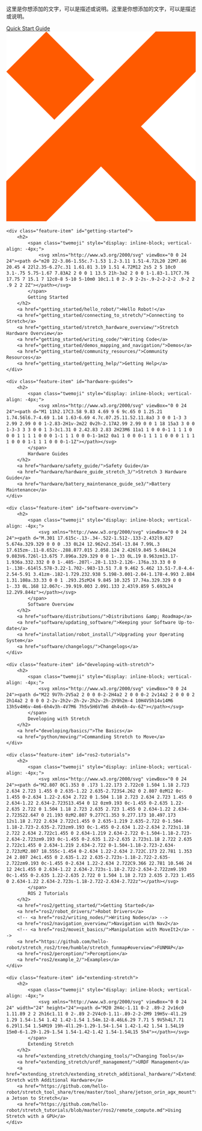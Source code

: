 
<!-- 图片和按钮容器 -->
<div class="image-button-container">
    <!-- 按钮部分 -->
    <div class="button-container">
        <!-- 文字部分 -->
        <div class="text-container">
            <p>这里是你想添加的文字，可以是描述或说明。这里是你想添加的文字，可以是描述或说明。</p>
        </div>
        <!-- 按钮包装容器 -->
        <div class="buttons-wrapper">
            <a href="page/test" class="md-button-quickstart">
                Quick Start
            </a>
            <a href="another-page.md" class="md-button-guide">
                Guide
            </a>
        </div>
    </div>
    <!-- 单独图片 -->
    <img src="assets/logo.png" alt="单独图片" class="standalone-image">
</div>

<div class="top-hr">

    <div class="feature-item" id="getting-started">
        <h2>
            <span class="twemoji" style="display: inline-block; vertical-align: -4px;">
                <svg xmlns="http://www.w3.org/2000/svg" viewBox="0 0 24 24"><path d="m20 22-3.86-1.55c.7-1.53 1.2-3.11 1.51-4.72L20 22M7.86 20.45 4 22l2.35-6.27c.31 1.61.81 3.19 1.51 4.72M12 2s5 2 5 10c0 3.1-.75 5.75-1.67 7.83A2 2 0 0 1 13.5 21h-3a2 2 0 0 1-1.83-1.17C7.76 17.75 7 15.1 7 12c0-8 5-10 5-10m0 10c1.1 0 2-.9 2-2s-.9-2-2-2-2 .9-2 2 .9 2 2 2Z"></path></svg>
            </span>
            Getting Started
        </h2>
        <a href="getting_started/hello_robot/">Hello Robot!</a>
        <a href="getting_started/connecting_to_stretch/">Connecting to Stretch</a>
        <a href="getting_started/stretch_hardware_overview/">Stretch Hardware Overview</a>
        <a href="getting_started/writing_code/">Writing Code</a>
        <a href="getting_started/demos_mapping_and_navigation/">Demos</a>
        <a href="getting_started/community_resources/">Community Resources</a>
        <a href="getting_started/getting_help/">Getting Help</a>
    </div>

    <div class="feature-item" id="hardware-guides">
        <h2>
            <span class="twemoji" style="display: inline-block; vertical-align: -4px;">
                <svg xmlns="http://www.w3.org/2000/svg" viewBox="0 0 24 24"><path d="M1 11h2.17C3.58 9.83 4.69 9 6 9c.65 0 1.25.21 1.74.56l6.7-4.69 1.14 1.63-6.69 4.7c.07.25.11.52.11.8a3 3 0 0 1-3 3 2.99 2.99 0 0 1-2.83-2H1v-2m22 0v2h-2.17A2.99 2.99 0 0 1 18 15a3 3 0 0 1-3-3 3 3 0 0 1 3-3c1.31 0 2.42.83 2.83 2H23M6 11a1 1 0 0 0-1 1 1 1 0 0 0 1 1 1 1 0 0 0 1-1 1 1 0 0 0-1-1m12 0a1 1 0 0 0-1 1 1 1 0 0 0 1 1 1 1 0 0 0 1-1 1 1 0 0 0-1-1Z"></path></svg>
            </span>
            Hardware Guides
        </h2>
        <a href="hardware/safety_guide/">Safety Guide</a>
        <a href="hardware/hardware_guide_stretch_3/">Stretch 3 Hardware Guide</a>
        <a href="hardware/battery_maintenance_guide_se3/">Battery Maintenance</a>
    </div>

    <div class="feature-item" id="software-overview">
        <h2>
            <span class="twemoji" style="display: inline-block; vertical-align: -4px;">
                <svg xmlns="http://www.w3.org/2000/svg" viewBox="0 0 24 24"><path d="M.301 17.615c-.13-.34-.522-1.512-.133-2.432l9.827 5.674a.329.329 0 0 0 .33 0L24 12.962v2.354l-13.84 7.99L.3 17.615zm-.11-8.652c-.288.877.015 2.058.124 2.426l9.845 5.684L24 9.083V6.726l-13.675 7.896a.329.329 0 0 1-.33 0L.19 8.963zm13.17-1.936a.332.332 0 0 1-.485-.207l-.28-1.133-2.126-.176a.33.33 0 0 1-.138-.614l5.578-3.22-1.702-.983-13.51 7.8 9.462 5.462 13.51-7.8-4.4-2.54-5.91 3.41zm-.182-1.729.232.938 5.198-3.001-2.04-1.178-4.993 2.884 1.31.108a.33.33 0 0 1 .293.25zM24 9.845 10.325 17.74a.329.329 0 0 1-.33 0L.168 12.067c-.39.919.003 2.091.133 2.43l9.859 5.693L24 12.2V9.844z"></path></svg>
            </span>
            Software Overview
        </h2>
        <a href="software/distributions/">Distributions &amp; Roadmap</a>
        <a href="software/updating_software/">Keeping your Software Up-to-date</a>
        <a href="installation/robot_install/">Upgrading your Operating System</a>
        <a href="software/changelogs/">Changelogs</a>
    </div>

    <div class="feature-item" id="developing-with-stretch">
        <h2>
            <span class="twemoji" style="display: inline-block; vertical-align: -4px;">
                <svg xmlns="http://www.w3.org/2000/svg" viewBox="0 0 24 24"><path d="M22 9V7h-2V5a2 2 0 0 0-2-2H4a2 2 0 0 0-2 2v14a2 2 0 0 0 2 2h14a2 2 0 0 0 2-2v-2h2v-2h-2v-2h2v-2h-2V9h2m-4 10H4V5h14v14M6 13h5v4H6v-4m6-6h4v3h-4V7M6 7h5v5H6V7m6 4h4v6h-4v-6Z"></path></svg>
            </span>
            Developing with Stretch
        </h2>
        <a href="developing/basics/">The Basics</a>
        <a href="python/moving/">Commanding Stretch to Move</a>
    </div>

    <div class="feature-item" id="ros2-tutorials">
        <h2>
            <span class="twemoji" style="display: inline-block; vertical-align: -4px;">
                <svg xmlns="http://www.w3.org/2000/svg" viewBox="0 0 24 24"><path d="M2.807 0C1.353 0 .173 1.22.173 2.722c0 1.504 1.18 2.723 2.634 2.723 1.455 0 2.635-1.22 2.635-2.723S4.262 0 2.807 0zM12 0c-1.455 0-2.634 1.22-2.634 2.722 0 1.504 1.18 2.723 2.634 2.723 1.455 0 2.634-1.22 2.634-2.723S13.454 0 12 0zm9.193 0c-1.455 0-2.635 1.22-2.635 2.722 0 1.504 1.18 2.723 2.635 2.723 1.455 0 2.634-1.22 2.634-2.723S22.647 0 21.193 0zM2.807 9.277C1.353 9.277.173 10.497.173 12s1.18 2.722 2.634 2.722c1.455 0 2.635-1.219 2.635-2.722 0-1.504-1.18-2.723-2.635-2.723zm9.193 0c-1.455 0-2.634 1.22-2.634 2.723s1.18 2.722 2.634 2.722c1.455 0 2.634-1.219 2.634-2.722 0-1.504-1.18-2.723-2.634-2.723zm9.193 0c-1.455 0-2.635 1.22-2.635 2.723s1.18 2.722 2.635 2.722c1.455 0 2.634-1.219 2.634-2.722 0-1.504-1.18-2.723-2.634-2.723zM2.807 18.555c-1.454 0-2.634 1.22-2.634 2.722C.173 22.781 1.353 24 2.807 24c1.455 0 2.635-1.22 2.635-2.723s-1.18-2.722-2.635-2.722zm9.193 0c-1.455 0-2.634 1.22-2.634 2.722C9.366 22.781 10.546 24 12 24c1.455 0 2.634-1.22 2.634-2.723s-1.18-2.722-2.634-2.722zm9.193 0c-1.455 0-2.635 1.22-2.635 2.722 0 1.504 1.18 2.723 2.635 2.723 1.455 0 2.634-1.22 2.634-2.723s-1.18-2.722-2.634-2.722z"></path></svg>
            </span>
            ROS 2 Tutorials
        </h2>
        <a href="ros2/getting_started/">Getting Started</a>
        <a href="ros2/robot_drivers/">Robot Drivers</a>
        <!-- <a href="ros2/writing_nodes/">Writing Nodes</a> -->
        <a href="ros2/navigation_overview/">Navigation with Nav2</a>
        <!-- <a href="ros2/moveit_basics/">Manipulation with MoveIt2</a> -->
        <a href="https://github.com/hello-robot/stretch_ros2/tree/humble/stretch_funmap#overview">FUNMAP</a>
        <a href="ros2/perception/">Perception</a>
        <a href="ros2/example_2/">Examples</a>
    </div>

    <div class="feature-item" id="extending-stretch">
        <h2>
            <span class="twemoji" style="display: inline-block; vertical-align: -4px;">
                <svg xmlns="http://www.w3.org/2000/svg" viewBox="0 0 24 24" width="24" height="24"><path d="M20 2H4c-1.11 0-2 .89-2 2v16c0 1.11.89 2 2 2h16c1.11 0 2-.89 2-2V4c0-1.11-.89-2-2-2M9 19H5v-4l1.29 1.29 1.54-1.54 1.42 1.42-1.54 1.54m.12-8.46L6.29 7.71 5 9V5h4L7.71 6.29l1.54 1.54M19 19h-4l1.29-1.29-1.54-1.54 1.42-1.42 1.54 1.54L19 15m0-6-1.29-1.29-1.54 1.54-1.42-1.42 1.54-1.54L15 5h4"></path></svg>
            </span>
            Extending Stretch
        </h2>
        <a href="extending_stretch/changing_tools/">Changing Tools</a>
        <a href="extending_stretch/urdf_management/">URDF Management</a>
        <a href="extending_stretch/extending_stretch_additional_hardware/">Extending Stretch with Additional Hardware</a>
        <a href="https://github.com/hello-robot/stretch_tool_share/tree/master/tool_share/jetson_orin_agx_mount">Adding a Jetson to Stretch</a>
        <a href="https://github.com/hello-robot/stretch_tutorials/blob/master/ros2/remote_compute.md">Using Stretch with a GPU</a>
    </div>

</div>
